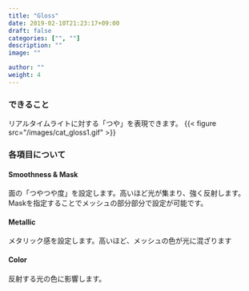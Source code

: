 ```yaml
---
title: "Gloss"
date: 2019-02-10T21:23:17+09:00
draft: false
categories: ["", ""]
description: ""
image: ""

author: ""
weight: 4
---
```


### できること
リアルタイムライトに対する「つや」を表現できます。
{{< figure src="/images/cat_gloss1.gif" >}}
### 各項目について
#### Smoothness & Mask
面の「つやつや度」を設定します。高いほど光が集まり、強く反射します。  
Maskを指定することでメッシュの部分部分で設定が可能です。  
#### Metallic
メタリック感を設定します。高いほど、メッシュの色が光に混ざります
#### Color
反射する光の色に影響します。